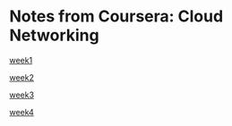 # Notes from Coursera: Cloud Networking

[week1](week1/notes.md)

[week2](week1/notes.md)

[week3](week1/notes.md)

[week4](week1/notes.md)
